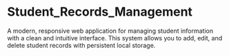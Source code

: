 # Student_Records_Management
A modern, responsive web application for managing student information with a clean and intuitive interface. This system allows you to add, edit, and delete student records with persistent local storage.
